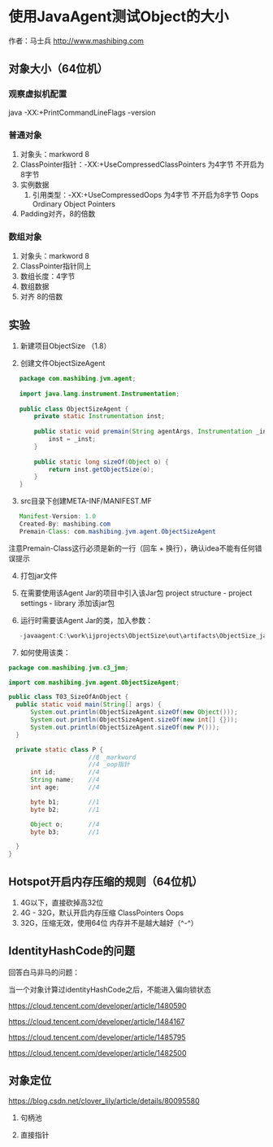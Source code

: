# 使用JavaAgent测试Object的大小

作者：马士兵 http://www.mashibing.com

## 对象大小（64位机）

### 观察虚拟机配置

java -XX:+PrintCommandLineFlags -version

### 普通对象

1. 对象头：markword  8
2. ClassPointer指针：-XX:+UseCompressedClassPointers 为4字节 不开启为8字节
3. 实例数据
   1. 引用类型：-XX:+UseCompressedOops 为4字节 不开启为8字节 
      Oops Ordinary Object Pointers
4. Padding对齐，8的倍数

### 数组对象

1. 对象头：markword 8
2. ClassPointer指针同上
3. 数组长度：4字节
4. 数组数据
5. 对齐 8的倍数

## 实验

1. 新建项目ObjectSize （1.8）

2. 创建文件ObjectSizeAgent

```java
   package com.mashibing.jvm.agent;
   
   import java.lang.instrument.Instrumentation;
   
   public class ObjectSizeAgent {
       private static Instrumentation inst;
   
       public static void premain(String agentArgs, Instrumentation _inst) {
           inst = _inst;
       }
   
       public static long sizeOf(Object o) {
           return inst.getObjectSize(o);
       }
   }
```

3. src目录下创建META-INF/MANIFEST.MF

```java
   Manifest-Version: 1.0
   Created-By: mashibing.com
   Premain-Class: com.mashibing.jvm.agent.ObjectSizeAgent
```

   注意Premain-Class这行必须是新的一行（回车 + 换行），确认idea不能有任何错误提示

4. 打包jar文件

5. 在需要使用该Agent Jar的项目中引入该Jar包
   project structure - project settings - library 添加该jar包

6. 运行时需要该Agent Jar的类，加入参数：

```java
   -javaagent:C:\work\ijprojects\ObjectSize\out\artifacts\ObjectSize_jar\ObjectSize.jar
```

7. 如何使用该类：

```java
package com.mashibing.jvm.c3_jmm;

import com.mashibing.jvm.agent.ObjectSizeAgent;

public class T03_SizeOfAnObject {
  public static void main(String[] args) {
      System.out.println(ObjectSizeAgent.sizeOf(new Object()));
      System.out.println(ObjectSizeAgent.sizeOf(new int[] {}));
      System.out.println(ObjectSizeAgent.sizeOf(new P()));
  }

  private static class P {
                      //8 _markword
                      //4 _oop指针
      int id;         //4
      String name;    //4
      int age;        //4

      byte b1;        //1
      byte b2;        //1

      Object o;       //4
      byte b3;        //1

  }
}
```

## Hotspot开启内存压缩的规则（64位机）

1. 4G以下，直接砍掉高32位
2. 4G - 32G，默认开启内存压缩 ClassPointers Oops
3. 32G，压缩无效，使用64位
   内存并不是越大越好（^-^）

## IdentityHashCode的问题

回答白马非马的问题：

当一个对象计算过identityHashCode之后，不能进入偏向锁状态

https://cloud.tencent.com/developer/article/1480590

https://cloud.tencent.com/developer/article/1484167

https://cloud.tencent.com/developer/article/1485795

https://cloud.tencent.com/developer/article/1482500

## 对象定位

https://blog.csdn.net/clover_lily/article/details/80095580

1. 句柄池

2. 直接指针
